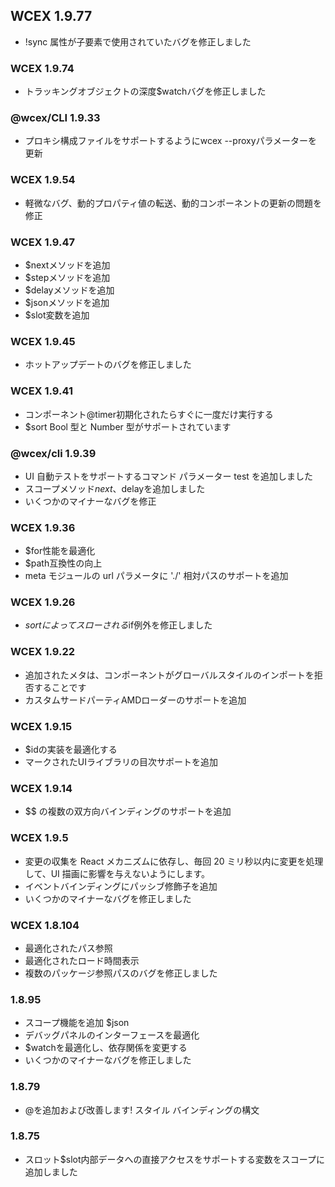 <!--DESC: {icon:{name:"update",pkg:"mdi",type:"filled"},id:99} -->

## WCEX 1.9.77
- !sync 属性が子要素で使用されていたバグを修正しました

### WCEX 1.9.74
- トラッキングオブジェクトの深度$watchバグを修正しました

### @wcex/CLI 1.9.33
- プロキシ構成ファイルをサポートするようにwcex --proxyパラメーターを更新

### WCEX 1.9.54
- 軽微なバグ、動的プロパティ値の転送、動的コンポーネントの更新の問題を修正

### WCEX 1.9.47
- $nextメソッドを追加
- $stepメソッドを追加
- $delayメソッドを追加
- $jsonメソッドを追加
- $slot変数を追加


### WCEX 1.9.45
- ホットアップデートのバグを修正しました

### WCEX 1.9.41
- コンポーネント@timer初期化されたらすぐに一度だけ実行する
- $sort Bool 型と Number 型がサポートされています

### @wcex/cli 1.9.39
- UI 自動テストをサポートするコマンド パラメーター test を追加しました
- スコープメソッド$next、$delayを追加しました
- いくつかのマイナーなバグを修正

### WCEX 1.9.36
- $for性能を最適化
- $path互換性の向上
- meta モジュールの url パラメータに './' 相対パスのサポートを追加


### WCEX 1.9.26
- $sortによってスローされる$if例外を修正しました

### WCEX 1.9.22
- 追加されたメタは、コンポーネントがグローバルスタイルのインポートを拒否することです
- カスタムサードパーティAMDローダーのサポートを追加

### WCEX 1.9.15
- $idの実装を最適化する
- マークされたUIライブラリの目次サポートを追加 
### WCEX 1.9.14
- $$ の複数の双方向バインディングのサポートを追加

### WCEX 1.9.5
- 変更の収集を React メカニズムに依存し、毎回 20 ミリ秒以内に変更を処理して、UI 描画に影響を与えないようにします。
- イベントバインディングにパッシブ修飾子を追加
- いくつかのマイナーなバグを修正しました

### WCEX 1.8.104
- 最適化されたパス参照
- 最適化されたロード時間表示
- 複数のパッケージ参照パスのバグを修正しました

### 1.8.95
- スコープ機能を追加 $json
- デバッグパネルのインターフェースを最適化
- $watchを最適化し、依存関係を変更する
- いくつかのマイナーなバグを修正しました

### 1.8.79
- @を追加および改善します! スタイル バインディングの構文

### 1.8.75 
- スロット$slot内部データへの直接アクセスをサポートする変数をスコープに追加しました 
